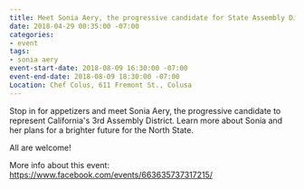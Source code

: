 ```yaml
---
title: Meet Sonia Aery, the progressive candidate for State Assembly District 3
date: 2018-04-29 00:35:00 -07:00
categories:
- event
tags:
- sonia aery
event-start-date: 2018-08-09 16:30:00 -07:00
event-end-date: 2018-08-09 18:30:00 -07:00
Location: Chef Colus, 611 Fremont St., Colusa
---
```


Stop in for appetizers and meet Sonia Aery, the progressive candidate to represent California's 3rd Assembly District.
Learn more about Sonia and her plans for a brighter future for the North State. 

All are welcome!

More info about this event: 
https://www.facebook.com/events/663635737317215/